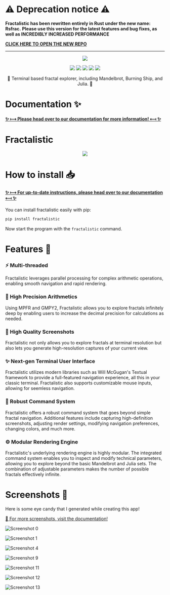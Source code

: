 # ⚠️ Deprecation notice ⚠️

**Fractalistic has been rewritten entirely in Rust under the new name: Rsfrac.**
**Please use this version for the latest features and bug fixes, as well as INCREDIBLY INCREASED PERFORMANCE**

[**CLICK HERE TO OPEN THE NEW REPO**](https://github.com/SkwalExe/rsfrac)


---

<p align="center">
  <img src="https://raw.githubusercontent.com/SkwalExe/fractalistic/main/assets/logo.png">
</p>

<p align="center">
  <img src="https://img.shields.io/github/license/SkwalExe/fractalistic?style=for-the-badge">
  <img src="https://img.shields.io/github/stars/SkwalExe/fractalistic?style=for-the-badge">
  <img src="https://img.shields.io/github/issues/SkwalExe/fractalistic?color=blueviolet&style=for-the-badge">
  <img src="https://img.shields.io/github/forks/SkwalExe/fractalistic?color=teal&style=for-the-badge">
  <img src="https://img.shields.io/github/issues-pr/SkwalExe/fractalistic?color=tomato&style=for-the-badge">

</p>

<p align="center">💠 Terminal based fractal explorer, including Mandelbrot, Burning Ship, and Julia. 💠</p>

# Documentation ✨

#### [**✨ ⟼  Please head over to our documentation for more information! ⟻  ✨**](https://fractalistic.skwal.net)

# Fractalistic

<p align="center">
  <img src="https://raw.githubusercontent.com/SkwalExe/fractalistic/main/assets/banner.png">
</p>

# How to install 📥

#### [**✨ ⟼  For up-to-date instructions, please head over to our documentation ⟻  ✨**](https://fractalistic.skwal.net)

You can install fractalistic easily with pip:
```bash
pip install fractalistic
```

Now start the program with the `fractalistic` command.

# Features 🌟

### **⚡ Multi-threaded**
Fractalistic leverages parallel processing for complex arithmetic operations, enabling smooth navigation and rapid rendering.
### **🔢 High Precision Arithmetics**
Using MPFR and GMPY2, Fractalistic allows you to explore fractals infinitely deep by enabling users to increase the decimal precision for calculations as needed.
### **📸 High Quality Screenshots**
Fractalistic not only allows you to explore fractals at terminal resolution but also lets you generate high-resolution captures of your current view.
### **✨ Next-gen Terminal User Interface**
Fractalistic utilizes modern libraries such as Will McGugan's Textual framework to provide a full-featured navigation experience, all this in your classic terminal. Fractalistic also supports customizable mouse inputs, allowing for seemless navigation.
### **📌 Robust Command System**
Fractalistic offers a robust command system that goes beyond simple fractal navigation. Additional features include capturing high-definition screenshots, adjusting render settings, modifying navigation preferences, changing colors, and much more.
### **⚙️  Modular Rendering Engine**
Fractalistic's underlying rendering engine is highly modular. The integrated command system enables you to inspect and modify technical parameters, allowing you to explore beyond the basic Mandelbrot and Julia sets. The combination of adjustable parameters makes the number of possible fractals effectively infinite.

# Screenshots 🌟

Here is some eye candy that I generated while creating this app!

[💎 For more screenshots, visit the documentation!](https://fractalistic.skwal.net/screenshots.html)


![Screenshot 0](https://raw.githubusercontent.com/SkwalExe/fractalistic/main/assets/screenshot0.png)

![Screenshot 1](https://raw.githubusercontent.com/SkwalExe/fractalistic/main/assets/screenshot1.png)

![Screenshot 4](https://raw.githubusercontent.com/SkwalExe/fractalistic/main/assets/screenshot4.png)

![Screenshot 9](https://raw.githubusercontent.com/SkwalExe/fractalistic/main/assets/screenshot9.png)

![Screenshot 11](https://raw.githubusercontent.com/SkwalExe/fractalistic/main/assets/screenshot11.png)

![Screenshot 12](https://raw.githubusercontent.com/SkwalExe/fractalistic/main/assets/screenshot12.png)

![Screenshot 13](https://raw.githubusercontent.com/SkwalExe/fractalistic/main/assets/screenshot13.png)
